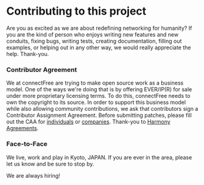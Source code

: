 # Contributing to this project

Are you as excited as we are about redefining networking for humanity? If you are the kind of person who enjoys writing new features and new conduits, fixing bugs, writing tests, creating documentation, filling out examples, or helping out in any other way, we would really appreciate the help. Thank-you.

### Contributor Agreement

We at connectFree are trying to make open source work as a business model. One of the ways we're doing that is by offering EVER/IP(R) for sale under more proprietary licensing terms. To do this, connectFree needs to own the copyright to its source. In order to support this business model while also allowing community contributions, we ask that contributors sign a Contributor Assignment Agreement. Before submitting patches, please fill out the CAA for [individuals](http://connectfree.co.jp/ca/individual/) or [companies](http://connectfree.co.jp/ca/entity/). Thank-you to [Harmony Agreements](http://harmonyagreements.org/).

### Face-to-Face
We live, work and play in Kyoto, JAPAN. If you are ever in the area, please let us know and be sure to stop by.

We are always hiring!


